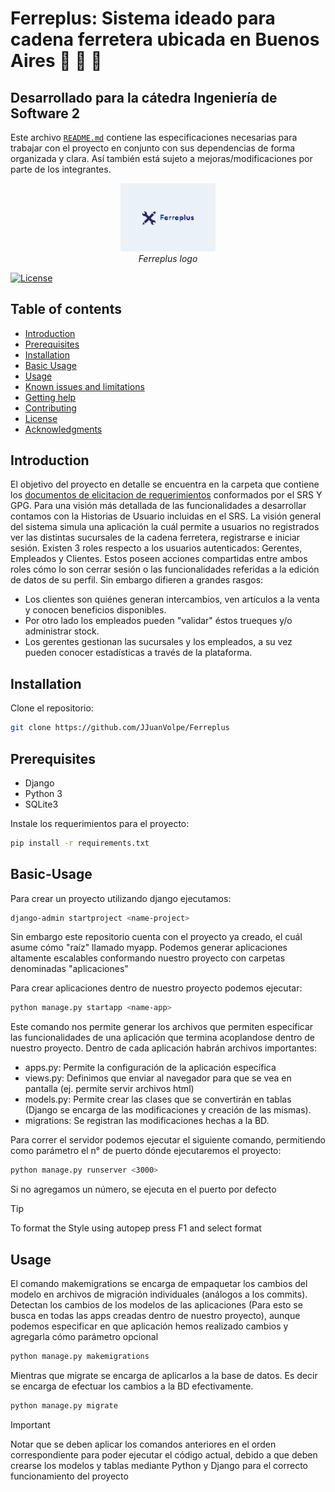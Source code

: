 # Ferreplus: Sistema ideado para cadena ferretera ubicada en Buenos Aires 🔩 🔧 🔨

## Desarrollado para la cátedra Ingeniería de Software 2

Este archivo [`README.md`](https://raw.githubusercontent.com/JJuanVolpe/Ferreplus/main/README.md) contiene las especificaciones necesarias para trabajar con el proyecto en conjunto con sus dependencias de forma organizada y clara. Así también está sujeto a mejoras/modificaciones por parte de los integrantes.

<p align="center">
<img alt="Logo of group" width="30%" src="https://raw.githubusercontent.com/jjuanvolpe/ferreplus/main/myapp/static/logo.png"><br>
<em>Ferreplus logo</em>
</p>

[![License](https://img.shields.io/badge/License-CC0-lightgray.svg?style=flat-square)](https://creativecommons.org/publicdomain/zero/1.0/)

## Table of contents

* [Introduction](#introduction)
* [Prerequisites](#prerequisites)
* [Installation](#installation)
* [Basic Usage](#basic-usage)
* [Usage](#usage)
* [Known issues and limitations](#known-issues-and-limitations)
* [Getting help](#getting-help)
* [Contributing](#contributing)
* [License](#license)
* [Acknowledgments](#acknowledgments)

## Introduction

El objetivo del proyecto en detalle se encuentra en la carpeta que contiene los [documentos de elicitacion de requerimientos](docs\SRS+PGP.pdf) conformados por el SRS Y GPG.
Para una visión más detallada de las funcionalidades a desarrollar contamos con la Historias de Usuario incluidas en el SRS.
La visión general del sistema simula una aplicación la cuál permite a usuarios no registrados ver las distintas sucursales de la cadena ferretera, registrarse e iniciar sesión.
Existen 3 roles respecto a los usuarios autenticados: Gerentes, Empleados y Clientes. Estos poseen acciones compartidas entre ambos roles cómo lo son cerrar sesión o las funcionalidades referidas a la edición de datos de su perfil. Sin embargo difieren a grandes rasgos:

* Los clientes son quiénes generan intercambios, ven artículos a la venta y conocen beneficios disponibles.
* Por otro lado los empleados pueden "validar" éstos trueques y/o administrar stock.
* Los gerentes gestionan las sucursales y los empleados, a su vez pueden conocer estadísticas a través de la plataforma.

## Installation

Clone el repositorio:

```sh
git clone https://github.com/JJuanVolpe/Ferreplus
```

## Prerequisites

* Django
* Python 3
* SQLite3

Instale los requerimientos para el proyecto:

```sh
pip install -r requirements.txt
```

## Basic-Usage

Para crear un proyecto utilizando django ejecutamos:

```sh
django-admin startproject <name-project>
```

Sin embargo este repositorio cuenta con el proyecto ya creado, el cuál asume cómo "raíz" llamado myapp.
Podemos generar aplicaciones altamente escalables conformando nuestro proyecto con carpetas denominadas "aplicaciones"

Para crear aplicaciones dentro de nuestro proyecto podemos ejecutar:

```sh
python manage.py startapp <name-app>
```

Este comando nos permite generar los archivos que permiten especificar las funcionalidades de una aplicación que termina acoplandose dentro de nuestro proyecto. Dentro de cada aplicación habrán archivos importantes:

* apps.py: Permite la configuración de la aplicación específica
* views.py: Definimos que enviar al navegador para que se vea en pantalla (ej. permite servir archivos html)
* models.py: Permite crear las clases que se convertirán en tablas (Django se encarga de las modificaciones y creación de las mismas).
* migrations: Se registran las modificaciones hechas a la BD.

Para correr el servidor podemos ejecutar el siguiente comando, permitiendo como parámetro el n° de puerto dónde ejecutaremos el proyecto:

```sh
python manage.py runserver <3000>
```

Si no agregamos un número, se ejecuta en el puerto por defecto

> [!TIP]
> To format the Style using autopep press F1 and select format

## Usage

El comando makemigrations se encarga de empaquetar los cambios del modelo en archivos de migración individuales (análogos a los commits).
Detectan los cambios de los modelos de las aplicaciones (Para esto se busca en todas las apps creadas dentro de nuestro proyecto),
aunque podemos especificar en que aplicación hemos realizado cambios y agregarla cómo parámetro opcional

```sh
python manage.py makemigrations
```

Mientras que migrate se encarga de aplicarlos a la base de datos. Es decir se encarga de efectuar los cambios a la BD efectivamente.

```sh
python manage.py migrate
```

> [!IMPORTANT]
> Notar que se deben aplicar los comandos anteriores en el orden correspondiente para poder ejecutar el código actual, debido a que deben crearse los modelos y tablas mediante Python y Django para el correcto funcionamiento del proyecto
